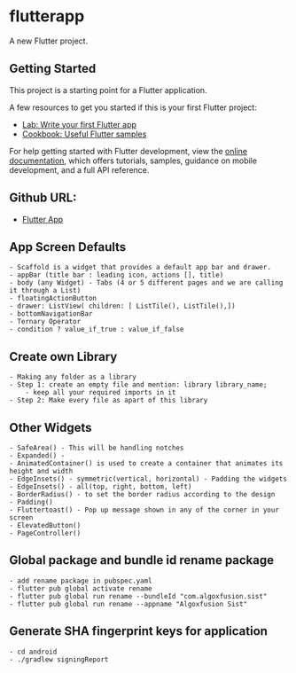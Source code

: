 # flutterapp

A new Flutter project.

## Getting Started

This project is a starting point for a Flutter application.

A few resources to get you started if this is your first Flutter project:

- [Lab: Write your first Flutter app](https://docs.flutter.dev/get-started/codelab)
- [Cookbook: Useful Flutter samples](https://docs.flutter.dev/cookbook)

For help getting started with Flutter development, view the
[online documentation](https://docs.flutter.dev/), which offers tutorials,
samples, guidance on mobile development, and a full API reference.


## Github URL:
- [Flutter App](https://github.com/zeroappz/flutterapp-training-sist)

## App Screen Defaults
    - Scaffold is a widget that provides a default app bar and drawer.
    - appBar (title bar : leading icon, actions [], title)
    - body (any Widget) - Tabs (4 or 5 different pages and we are calling it through a List)
    - floatingActionButton
    - drawer: ListView( children: [ ListTile(), ListTile(),])
    - bottomNavigationBar
    - Ternary Operator
    - condition ? value_if_true : value_if_false

## Create own Library
    - Making any folder as a library
    - Step 1: create an empty file and mention: library library_name;
        - keep all your required imports in it
    - Step 2: Make every file as apart of this library

## Other Widgets
    - SafeArea() - This will be handling notches
    - Expanded() - 
    - AnimatedContainer() is used to create a container that animates its height and width
    - EdgeInsets() - symmetric(vertical, horizontal) - Padding the widgets
    - EdgeInsets() - all(top, right, bottom, left)
    - BorderRadius() - to set the border radius according to the design
    - Padding()
    - Fluttertoast() - Pop up message shown in any of the corner in your screen
    - ElevatedButton()
    - PageController()

## Global package and bundle id rename package
    - add rename package in pubspec.yaml
    - flutter pub global activate rename
    - flutter pub global run rename --bundleId "com.algoxfusion.sist"
    - flutter pub global run rename --appname "Algoxfusion Sist"

## Generate SHA fingerprint keys for application
    - cd android
    - ./gradlew signingReport 
